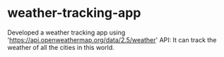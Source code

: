 # weather-tracking-app
Developed a weather tracking app using 'https://api.openweathermap.org/data/2.5/weather' API: It can track the weather of all the cities in this world.
